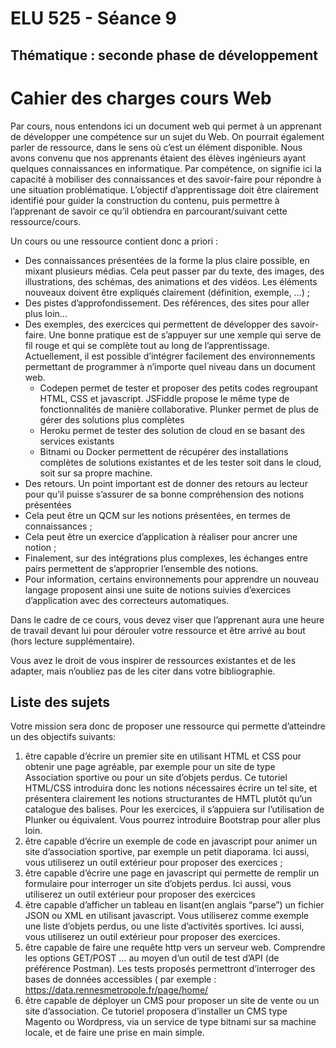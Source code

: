 # ELU 525 - Séance 9


## Thématique : seconde phase de développement

# Cahier des charges cours Web
Par cours, nous entendons ici un document web qui permet à un apprenant de développer une compétence sur un sujet du Web. On pourrait également parler de ressource, dans le sens où c’est un élément disponible.
Nous avons convenu que nos apprenants étaient des élèves ingénieurs ayant quelques connaissances en informatique. Par compétence, on signifie ici la capacité à mobiliser des connaissances et des savoir-faire pour répondre à une situation problématique.
L’objectif d’apprentissage doit être clairement identifié pour guider la construction du contenu, puis permettre à l’apprenant de savoir ce qu’il obtiendra en parcourant/suivant cette ressource/cours.

Un cours ou une ressource contient donc a priori :
* Des connaissances présentées de la forme la plus claire possible, en mixant plusieurs médias. Cela peut passer par du texte, des images, des illustrations, des schémas, des animations et des vidéos. Les éléments nouveaux doivent être expliqués clairement (définition, exemple, …) ;
* Des pistes d’approfondissement. Des références, des sites pour aller plus loin...
* Des exemples, des exercices qui permettent de développer des savoir-faire. Une bonne pratique est de s’appuyer sur une xemple qui serve de fil rouge et qui se complète tout au long de l’apprentissage. Actuellement, il est possible d’intégrer facilement des environnements permettant de programmer à n’importe quel niveau dans un document web.
  * Codepen permet de tester et proposer des petits codes regroupant HTML, CSS et javascript. JSFiddle propose le même type de fonctionnalités de manière collaborative. Plunker permet de plus de gérer des solutions plus complètes
  * Heroku permet de tester des solution de cloud en se basant des services existants
  * Bitnami ou Docker permettent de récupérer des installations complètes de solutions existantes et de les tester soit dans le cloud, soit sur sa propre machine.
* Des retours. Un point important est de donner des retours au lecteur pour qu’il puisse s’assurer de sa bonne compréhension des notions présentées
 * Cela peut être un QCM sur les notions présentées, en termes de connaissances ;
 * Cela peut être un exercice d’application à réaliser pour ancrer une notion ;
 * Finalement, sur des intégrations plus complexes, les échanges entre pairs permettent de s’approprier l’ensemble des notions.
 * Pour information, certains environnements pour apprendre un nouveau langage proposent ainsi une suite de notions suivies d’exercices d’application avec des correcteurs automatiques.

Dans le cadre de ce cours, vous devez viser que l’apprenant aura une heure de travail devant lui pour dérouler votre ressource et être arrivé au bout (hors lecture supplémentaire).

Vous avez le droit de vous inspirer de ressources existantes et de les adapter, mais n’oubliez pas de les citer dans votre bibliographie.

## Liste des sujets
Votre mission sera donc de proposer une ressource qui permette d’atteindre un des objectifs suivants:
1. être capable d’écrire un premier site en utilisant HTML et CSS pour obtenir une page agréable, par exemple pour un site de type Association sportive ou pour un site d’objets perdus. Ce tutoriel HTML/CSS introduira donc les notions nécessaires écrire un tel site, et présentera clairement les notions structurantes de HMTL plutôt qu’un catalogue des balises. Pour les exercices, il s’appuiera sur l’utilisation de Plunker ou équivalent. Vous pourrez introduire Bootstrap pour aller plus loin.
1. être capable d’écrire un exemple de code en javascript pour animer un site d’association sportive, par exemple un petit diaporama. Ici aussi, vous utiliserez un outil extérieur pour proposer des exercices ;
1. être capable d’écrire une page en javascript qui permette de remplir un formulaire pour interroger un site d’objets perdus. Ici aussi, vous utiliserez un outil extérieur pour proposer des exercices
1. être capable d’afficher un tableau en lisant(en anglais “parse”) un fichier JSON ou XML en utilisant javascript. Vous utiliserez comme exemple une liste d’objets perdus, ou une liste d’activités sportives. Ici aussi, vous utiliserez un outil extérieur pour proposer des exercices.
1. être capable de faire une requête http vers un serveur web. Comprendre les options GET/POST  …  au moyen d’un outil de test d’API (de préférence Postman). Les tests proposés permettront d’interroger des bases de données accessibles ( par exemple : https://data.rennesmetropole.fr/page/home/
1. être capable de déployer un CMS pour proposer un site de vente ou un site d’association. Ce tutoriel proposera d’installer un CMS type Magento ou Wordpress, via un service de type bitnami sur sa machine locale, et de faire une prise en main simple.
